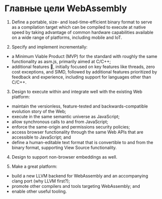 # Главные цели WebAssembly

1. Define a portable, size- and load-time-efficient binary format to serve as a compilation target which can be compiled to execute at native speed by taking advantage of common hardware capabilities available on a wide range of platforms, including mobile and IoT.

2. Specify and implement incrementally:
- a Minimum Viable Product (MVP) for the standard with roughly the same functionality as asm.js, primarily aimed at C/C++;
- additional features :unicorn:, initially focused on key features like threads, zero cost exceptions, and SIMD, followed by additional features prioritized by feedback and experience, including support for languages other than C/C++.

3. Design to execute within and integrate well with the existing Web platform:
- maintain the versionless, feature-tested and backwards-compatible evolution story of the Web;
- execute in the same semantic universe as JavaScript;
- allow synchronous calls to and from JavaScript;
- enforce the same-origin and permissions security policies;
- access browser functionality through the same Web APIs that are accessible to JavaScript; and
- define a human-editable text format that is convertible to and from the binary format, supporting View Source functionality.

4. Design to support non-browser embeddings as well.

5. Make a great platform:
- build a new LLVM backend for WebAssembly and an accompanying clang port (why LLVM first?);
- promote other compilers and tools targeting WebAssembly; and
- enable other useful tooling.

